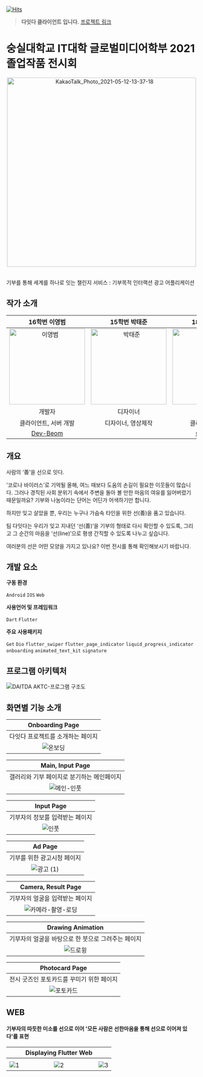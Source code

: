[![Hits](https://hits.seeyoufarm.com/api/count/incr/badge.svg?url=https%3A%2F%2Fgithub.com%2FDAITDA%2Fhit-counter&count_bg=%234A55FF&title_bg=%23555555&icon=wolframmathematica.svg&icon_color=%23FFFFFF&title=hits&edge_flat=true)](https://hits.seeyoufarm.com)
  
> **다잇다 클라이언트 입니다.** [프로젝트 링크](https://github.com/TeamDaitda)


# 숭실대학교 IT대학 글로벌미디어학부 2021 졸업작품 전시회
<p align="center">
<img width="500" alt="KakaoTalk_Photo_2021-05-12-13-37-18" src="https://user-images.githubusercontent.com/66074802/122589743-9dbf4b80-d09b-11eb-967a-b1906c38c2fa.png">
</p>
<br>
기부를 통해 세계를 하나로 잇는 챌린지 서비스 : 기부목적 인터랙션 광고 어플리케이션  
    
  
## 작가 소개
|16학번 이영범|15학번 박태준|18학번 송지수|
|:-----:|:-----:|:-----:|
|<img width="200" alt="이영범" src="https://user-images.githubusercontent.com/66074802/122590969-3aceb400-d09d-11eb-95b4-e3158e67bcf7.jpg">|<img width="200" alt="박태준" src="https://user-images.githubusercontent.com/66074802/122590772-f80cdc00-d09c-11eb-8813-c0d98d6cf11b.png">|<img width="200" alt="송지수" src="https://user-images.githubusercontent.com/66074802/122590767-f6dbaf00-d09c-11eb-9748-26a24a3a0aef.png">|
|개발자|디자이너|개발자|
|클라이언트, 서버 개발|디자이너, 영상제작|클라이언트 개발|
|[Dev-Beom](https://github.com/Dev-Beom)||[songjeesu](https://github.com/songjeesu)|  
  
## 개요

사람의 ‘善’을 선으로 잇다.

‘코로나 바이러스’로 기억될 올해, 여느 때보다 도움의 손길이 필요한 이웃들이 많습니다.
그러나 경직된 사회 분위기 속에서 주변을 돌아 볼 만한 마음의 여유를 잃어버렸기 때문일까요?
기부와 나눔이라는 단어는 어딘가 어색하기만 합니다.

하지만 잊고 살았을 뿐, 우리는 누구나 가슴속 타인을 위한 선(善)을 품고 있습니다.

팀 다잇다는 우리가 잊고 지내던 ‘선(善)’을 기부의 형태로 다시 확인할 수 있도록, 그리고 그 순간의 마음을 ‘선(line)’으로 평생 간직할 수 있도록 나누고 싶습니다.

여러분의 선은 어떤 모양을 가지고 있나요?
이번 전시를 통해 확인해보시기 바랍니다.
  
## 개발 요소

**구동 환경**

`Android` `IOS` `Web`

**사용언어 및 프레임워크**

`Dart` `Flutter`

**주요** **사용패키지**

`Get` `Dio` `flutter_swiper` `flutter_page_indicator` `liquid_progress_indicator` `onboarding` `animated_text_kit` `signature`
  
## 프로그램 아키텍처
![DAITDA AKTC-프로그램 구조도](https://user-images.githubusercontent.com/66074802/122585016-fa1f6c80-d095-11eb-9c0d-7d47042b9f4f.png)

## 화면별 기능 소개
|Onboarding Page|
|:-----:|
|다잇다 프로젝트를 소개하는 페이지|
|![온보딩](https://user-images.githubusercontent.com/66074802/122594271-ca766180-d0a1-11eb-9e13-eaeef88cb149.gif)|

|Main, Input Page|
|:-----:|
|갤러리와 기부 페이지로 분기하는 메인페이지|
|![메인-인풋](https://user-images.githubusercontent.com/66074802/122594297-d19d6f80-d0a1-11eb-8ccc-3f75d3b5e5c5.gif)|
  
|Input Page|
|:-----:|
|기부자의 정보를 입력받는 페이지|
|![인풋](https://user-images.githubusercontent.com/66074802/122594258-c64a4400-d0a1-11eb-9301-baf97e8a3705.gif)|
  
|Ad Page|
|:-----:|
|기부를 위한 광고시청 페이지|
|![광고 (1)](https://user-images.githubusercontent.com/66074802/122594891-9d767e80-d0a2-11eb-9f70-cb01474322a6.gif)|
  
|Camera, Result Page|
|:-----:|
|기부자의 얼굴을 입력받는 페이지|
|![카메라-촬영-로딩](https://user-images.githubusercontent.com/66074802/122594245-c0ecf980-d0a1-11eb-9116-8a8e0f2d63b9.gif)|
  
|Drawing Animation|
|:-----:|
|기부자의 얼굴을 바탕으로 한 붓으로 그려주는 페이지|
|![드로윙](https://user-images.githubusercontent.com/66074802/122594316-d6faba00-d0a1-11eb-853e-9199cae04502.gif)|
  
|Photocard Page|
|:-----:|
|전시 굿즈인 포토카드를 꾸미기 위한 페이지|
|![포토카드](https://user-images.githubusercontent.com/66074802/122594239-bf233600-d0a1-11eb-803e-4ac12a4c33c4.gif)|
  
## WEB
#### 기부자의 따듯한 미소를 선으로 이어 '모든 사람은 선한마음을 통해 선으로 이어져 있다'를 표현  
||Displaying Flutter Web||
|:-----:|:-----:|:-----:|
||
|![1](https://user-images.githubusercontent.com/66074802/122595813-f266c480-d0a3-11eb-9d62-bc914ab68ec7.gif)|![2](https://user-images.githubusercontent.com/66074802/122595816-f397f180-d0a3-11eb-8bbe-02c741a369ae.gif)|![3](https://user-images.githubusercontent.com/66074802/122595825-f4c91e80-d0a3-11eb-8324-a32d9d157711.gif)|

